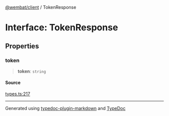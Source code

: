 [@wembat/client](../exports.md) / TokenResponse

# Interface: TokenResponse

## Properties

### token

> **token**: `string`

#### Source

[types.ts:217](https://github.com/lmarschall/wembat/blob/1453072/src/types.ts#L217)

***

Generated using [typedoc-plugin-markdown](https://www.npmjs.com/package/typedoc-plugin-markdown) and [TypeDoc](https://typedoc.org/)
